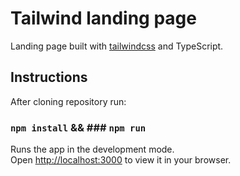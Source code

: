 # Tailwind landing page

Landing page built with [tailwindcss](https://tailwindcss.com) and TypeScript.

## Instructions

After cloning repository run:

### `npm install` && ### `npm run`

Runs the app in the development mode.\
Open [http://localhost:3000](http://localhost:3000) to view it in your browser.


